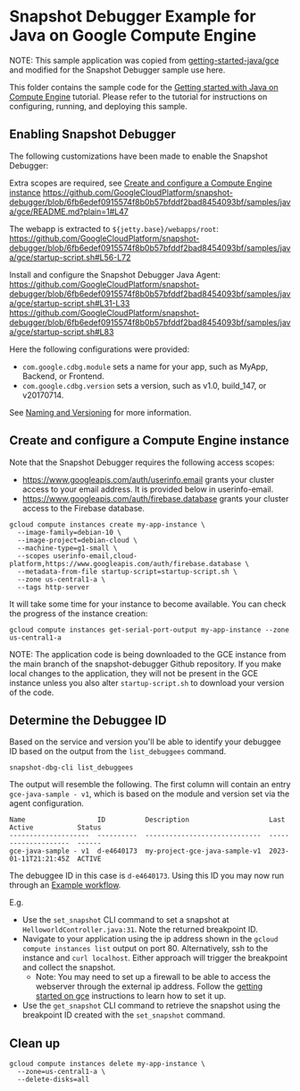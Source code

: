 # Snapshot Debugger Example for Java on Google Compute Engine

NOTE: This sample application was copied from
[getting-started-java/gce][sample-source]
and modified for the Snapshot Debugger sample use here.

This folder contains the sample code for the [Getting started with Java on
Compute Engine][tutorial-gce] tutorial. Please refer to the tutorial for
instructions on configuring, running, and deploying this sample.

## Enabling Snapshot Debugger

The following customizations have been made to enable the Snapshot Debugger:

Extra scopes are required, see [Create and configure a Compute Engine
instance][create-instance]
https://github.com/GoogleCloudPlatform/snapshot-debugger/blob/6fb6edef0915574f8b0b57bfddf2bad8454093bf/samples/java/gce/README.md?plain=1#L47

The webapp is extracted to `${jetty.base}/webapps/root`:
https://github.com/GoogleCloudPlatform/snapshot-debugger/blob/6fb6edef0915574f8b0b57bfddf2bad8454093bf/samples/java/gce/startup-script.sh#L56-L72

Install and configure the Snapshot Debugger Java Agent:
https://github.com/GoogleCloudPlatform/snapshot-debugger/blob/6fb6edef0915574f8b0b57bfddf2bad8454093bf/samples/java/gce/startup-script.sh#L31-L33
https://github.com/GoogleCloudPlatform/snapshot-debugger/blob/6fb6edef0915574f8b0b57bfddf2bad8454093bf/samples/java/gce/startup-script.sh#L83

Here the following configurations were provided:
* `com.google.cdbg.module` sets a name for your app, such as MyApp, Backend, or
  Frontend.
* `com.google.cdbg.version` sets a version, such as v1.0, build_147, or
  v20170714.

See [Naming and Versioning][naming-and-versioning] for more information.

## Create and configure a Compute Engine instance

Note that the Snapshot Debugger requires the following access scopes:
* https://www.googleapis.com/auth/userinfo.email grants your cluster access to
your email address.  It is provided below in userinfo-email.
* https://www.googleapis.com/auth/firebase.database grants your cluster access to
the Firebase database.

```
gcloud compute instances create my-app-instance \
  --image-family=debian-10 \
  --image-project=debian-cloud \
  --machine-type=g1-small \
  --scopes userinfo-email,cloud-platform,https://www.googleapis.com/auth/firebase.database \
  --metadata-from-file startup-script=startup-script.sh \
  --zone us-central1-a \
  --tags http-server
```

It will take some time for your instance to become available.  You can check
the progress of the instance creation:

```
gcloud compute instances get-serial-port-output my-app-instance --zone us-central1-a
```

NOTE: The application code is being downloaded to the GCE instance from the main
branch of the snapshot-debugger Github repository.  If you make local changes to
the application, they will not be present in the GCE instance unless you also
alter `startup-script.sh` to download your version of the code.

## Determine the Debuggee ID

Based on the service and version you'll be able to identify your debuggee ID
based on the output from the `list_debuggees` command.

```
snapshot-dbg-cli list_debuggees
```

The output will resemble the following. The first column will contain an entry
`gce-java-sample - v1`, which is based on the module and version set via the
agent configuration.

```
Name                  ID          Description                    Last Active           Status
--------------------  ----------  -----------------------------  --------------------  ------
gce-java-sample - v1  d-e4640173  my-project-gce-java-sample-v1  2023-01-11T21:21:45Z  ACTIVE

```

The debuggee ID in this case is  `d-e4640173`. Using this ID you may now run
through an [Example workflow](../../../README.md#example-workflow).

E.g.
*    Use the `set_snapshot` CLI command to set a snapshot at
     `HelloworldController.java:31`.  Note the returned breakpoint ID.
*    Navigate to your application using the ip address shown in the
     `gcloud compute instances list` output on port 80. Alternatively,
     ssh to the instance and `curl localhost`. Either approach will trigger
     the breakpoint and collect the snapshot.
     *   Note: You may need to set up a firewall to be able to access the
         webserver through the external ip address.  Follow the
         [getting started on gce][tutorial-gce] instructions to learn how to
         set it up.
*    Use the `get_snapshot` CLI command to retrieve the snapshot
     using the breakpoint ID created with the `set_snapshot` command.

## Clean up

```
gcloud compute instances delete my-app-instance \
  --zone=us-central1-a \
  --delete-disks=all
```

[tutorial-gce]: https://cloud.google.com/java/getting-started/getting-started-on-compute-engine
[sample-source]: https://github.com/GoogleCloudPlatform/getting-started-java/tree/main/gce
[naming-and-versioning]: https://github.com/GoogleCloudPlatform/cloud-debug-java/blob/main/README.md#naming-and-versioning
[create-instance]: https://github.com/GoogleCloudPlatform/snapshot-debugger/blob/samples-java-gce/samples/java/gce/README.md#create-and-configure-a-compute-engine-instance
